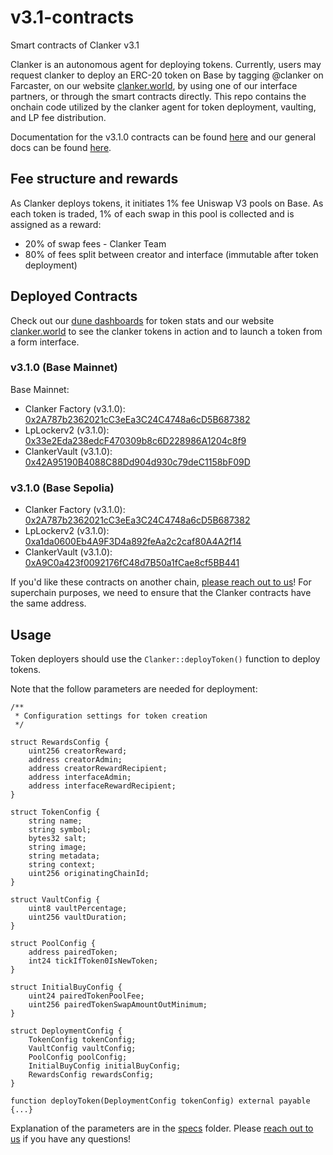 # v3.1-contracts

Smart contracts of Clanker v3.1

Clanker is an autonomous agent for deploying tokens. Currently, users may request clanker to deploy an ERC-20 token on Base by tagging @clanker on Farcaster, on our website [clanker.world](https://www.clanker.world/deploy), by using one of our interface partners, or through the smart contracts directly. This repo contains the onchain code utilized by the clanker agent for token deployment, vaulting, and LP fee distribution.

Documentation for the v3.1.0 contracts can be found [here](specs/v3_1_0.md) and our general docs can be found [here](https://clanker.gitbook.io/clanker-documentation).


## Fee structure and rewards
As Clanker deploys tokens, it initiates 1% fee Uniswap V3 pools on Base. As each token is traded, 1% of each swap in this pool is collected and is assigned as a reward:

- 20% of swap fees - Clanker Team
- 80% of fees split between creator and interface (immutable after token deployment)

## Deployed Contracts

Check out our [dune dashboards](https://dune.com/clanker_protection_team) for token stats and our website [clanker.world](https://clanker.world) to see the clanker tokens in action and to launch a token from a form interface.

### v3.1.0 (Base Mainnet)
Base Mainnet:
- Clanker Factory (v3.1.0): [0x2A787b2362021cC3eEa3C24C4748a6cD5B687382](https://basescan.org/address/0x2A787b2362021cC3eEa3C24C4748a6cD5B687382)
- LpLockerv2 (v3.1.0): [0x33e2Eda238edcF470309b8c6D228986A1204c8f9](https://basescan.org/address/0x33e2Eda238edcF470309b8c6D228986A1204c8f9)
- ClankerVault (v3.1.0): [0x42A95190B4088C88Dd904d930c79deC1158bF09D](https://basescan.org/address/0x42A95190B4088C88Dd904d930c79deC1158bF09D)

### v3.1.0 (Base Sepolia)
- Clanker Factory (v3.1.0): [0x2A787b2362021cC3eEa3C24C4748a6cD5B687382](https://sepolia.basescan.org/address/0x2A787b2362021cC3eEa3C24C4748a6cD5B687382)
- LpLockerv2 (v3.1.0): [0xa1da0600Eb4A9F3D4a892feAa2c2caf80A4A2f14](https://sepolia.basescan.org/address/0xa1da0600Eb4A9F3D4a892feAa2c2caf80A4A2f14)
- ClankerVault (v3.1.0): [0xA9C0a423f0092176fC48d7B50a1fCae8cf5BB441](https://sepolia.basescan.org/address/0xA9C0a423f0092176fC48d7B50a1fCae8cf5BB441)

If you'd like these contracts on another chain, [please reach out to us](https://clanker.gitbook.io/clanker-documentation/references/contact)! For superchain purposes, we need to ensure that the Clanker contracts have the same address.


## Usage

Token deployers should use the `Clanker::deployToken()` function to deploy tokens.

Note that the follow parameters are needed for deployment:
```solidity
/**
 * Configuration settings for token creation
 */

struct RewardsConfig {
    uint256 creatorReward;
    address creatorAdmin;
    address creatorRewardRecipient;
    address interfaceAdmin;
    address interfaceRewardRecipient;
}

struct TokenConfig {
    string name;
    string symbol;
    bytes32 salt;
    string image;
    string metadata;
    string context;
    uint256 originatingChainId;
}

struct VaultConfig {
    uint8 vaultPercentage;
    uint256 vaultDuration;
}

struct PoolConfig {
    address pairedToken;
    int24 tickIfToken0IsNewToken;
}

struct InitialBuyConfig {
    uint24 pairedTokenPoolFee;
    uint256 pairedTokenSwapAmountOutMinimum;
}

struct DeploymentConfig {
    TokenConfig tokenConfig;
    VaultConfig vaultConfig;
    PoolConfig poolConfig;
    InitialBuyConfig initialBuyConfig;
    RewardsConfig rewardsConfig;
}

function deployToken(DeploymentConfig tokenConfig) external payable {...}
```

Explanation of the parameters are in the [specs](specs/v3_1_0.md) folder. Please [reach out to us](https://clanker.gitbook.io/clanker-documentation/references/contact) if you have any questions! 